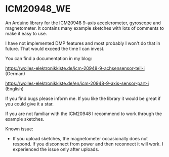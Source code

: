 # ICM20948_WE
An Arduino library for the ICM20948 9-axis accelerometer, gyroscope and magnetometer. It contains many example sketches with lots of comments to make it easy to use.

I have not implemented DMP features and most probably I won't do that in future. That would exceed the time I can invest. 

You can find a documentation in my blog:

https://wolles-elektronikkiste.de/icm-20948-9-achsensensor-teil-i (German)

https://wolles-elektronikkiste.de/en/icm-20948-9-axis-sensor-part-i (English)

If you find bugs please inform me. If you like the library it would be great if you could give it a star.

If you are not familiar with the ICM20948 I recommend to work through the example sketches.

Known issue:
* If you upload sketches, the magnetometer occasionally does not respond. If you disconnect from power and then reconnect it will work. I experienced the issue only after uploads.
